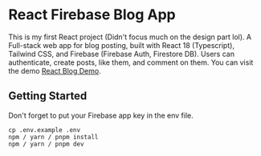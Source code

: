 # React Firebase Blog App
This is my first React project (Didn't focus much on the design part lol). A Full-stack web app for blog posting, built with React 18 (Typescript), Tailwind CSS, and Firebase (Firebase Auth, Firestore DB). Users can authenticate, create posts, like them, and comment on them. You can visit the demo [React Blog Demo](https://react-blog-snowy-nu.vercel.app).

## Getting Started
Don't forget to put your Firebase app key in the env file.
```
cp .env.example .env
npm / yarn / pnpm install
npm / yarn / pnpm dev
```

